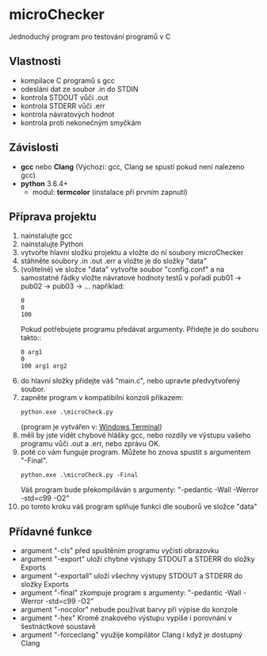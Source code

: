 # microChecker
Jednoduchý program pro testování programů v C

## Vlastnosti
  - kompilace C programů s gcc 
  - odeslání dat ze soubor .in do STDIN
  - kontrola STDOUT vůči .out
  - kontrola STDERR vůči .err
  - kontrola návratových hodnot
  - kontrola proti nekonečným smyčkám

## Závislosti
 - **gcc** nebo **Clang** (Výchozí: gcc, Clang se spustí pokud není nalezeno gcc)
 - **python** 3.6.4+
    * modul: **termcolor** (instalace při prvním zapnutí)

## Příprava projektu
1) nainstalujte gcc
2) nainstalujte Python
3) vytvořte hlavní složku projektu a vložte do ní soubory microChecker
4) stáhněte soubory .in .out .err a vložte je do složky "data"
5) (volitelné) ve složce "data" vytvořte soubor "config.conf" a na samostatné řádky vložte návratové hodnoty testů v pořadí pub01 -> pub02 -> pub03 -> ...
    například:
    ```
    0
	0
	100
    ```
    Pokud potřebujete programu předávat argumenty. Přidejte je do souboru takto::
    ```
    0 arg1
    0
    100 arg1 arg2
    ```
6) do hlavní složky přidejte váš "main.c", nebo upravte předvytvořený soubor.
7) zapněte program v kompatibilní konzoli příkazem:
    ```
    python.exe .\microCheck.py
    ```
    (program je vytvářen v: [Windows Terminal](https://www.microsoft.com/en-us/p/windows-terminal/9n0dx20hk701))
8) měli by jste vidět chybové hlášky gcc, nebo rozdíly ve výstupu vašeho programu vůči .out a .err, nebo zprávu OK.
9) poté co vám funguje program. Můžete ho znova spustit s argumentem "-Final".
    ```
    python.exe .\microCheck.py -Final
    ```
    Váš program bude překompiláván s argumenty: "-pedantic -Wall -Werror -std=c99 -O2"
10) po tomto kroku váš program splňuje funkci dle souborů ve složce "data"

## Přídavné funkce
 - argument "-cls" před spuštěním programu vyčistí obrazovku
 - argument "-export" uloží chybné výstupy STDOUT a STDERR do složky Exports
 - argument "-exportall" uloží všechny výstupy STDOUT a STDERR do složky Exports
 - argument "-final" zkompuje program s argumenty: "-pedantic -Wall -Werror -std=c99 -O2"
 - argument "-nocolor" nebude používat barvy při výpise do konzole
 - argument "-hex" Kromě znakového výstupu vypíše i porovnání v šestnáctkové soustavě 
 - argument "-forceclang" využije kompilátor Clang i když je dostupný Clang 